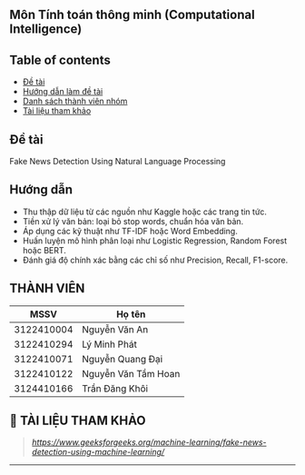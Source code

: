 ## Môn Tính toán thông minh (Computational Intelligence)

## Table of contents
* [Đề tài](#đề-tài)
* [Hướng dẫn làm đề tài](#hướng-dẫn)
* [Danh sách thành viên nhóm](#thành-viên)
* [Tài liệu tham khảo](#-tài-liệu-tham-khảo)


## Đề tài
Fake News Detection Using Natural Language Processing

## Hướng dẫn
- Thu thập dữ liệu từ các nguồn như Kaggle hoặc các trang tin tức.
- Tiền xử lý văn bản: loại bỏ stop words, chuẩn hóa văn bản.
- Áp dụng các kỹ thuật như TF-IDF hoặc Word Embedding.
- Huấn luyện mô hình phân loại như Logistic Regression, Random Forest hoặc BERT.
- Đánh giá độ chính xác bằng các chỉ số như Precision, Recall, F1-score.

## THÀNH VIÊN
| MSSV | Họ tên | 
|------|-----------------|
| 3122410004 |  Nguyễn Văn An  |
| 3122410294 |  Lý Minh Phát  |
| 3122410071 |  Nguyễn Quang Đại  |
| 3122410122 |  Nguyễn Văn Tầm Hoan  |
| 3124410166 |  Trần Đăng Khôi  |

## 📖 TÀI LIỆU THAM KHẢO
> *https://www.geeksforgeeks.org/machine-learning/fake-news-detection-using-machine-learning/*  
---
   



